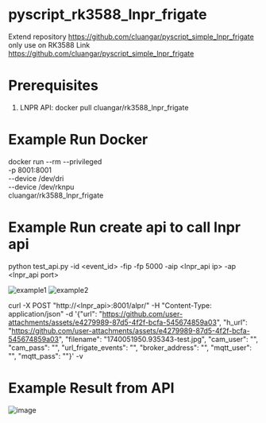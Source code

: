 # pyscript_rk3588_lnpr_frigate
Extend repository https://github.com/cluangar/pyscript_simple_lnpr_frigate only use on RK3588
Link https://github.com/cluangar/pyscript_simple_lnpr_frigate

# Prerequisites
1. LNPR API: docker pull cluangar/rk3588_lnpr_frigate

# Example Run Docker
docker run --rm --privileged \
-p 8001:8001 \
--device /dev/dri \
--device /dev/rknpu \
cluangar/rk3588_lnpr_frigate

# Example Run create api to call lnpr api
python test_api.py -id <event_id> -fip <frigate ip> -fp 5000 -aip <lnpr_api ip> -ap <lnpr_api port>

![example1](https://github.com/user-attachments/assets/e4279989-87d5-4f2f-bcfa-545674859a03)
![example2](https://github.com/user-attachments/assets/194511bb-db35-432f-98f6-d962038f1d6d)

curl -X POST "http://<lnpr_api>:8001/alpr/" -H "Content-Type: application/json" -d '{"url": "https://github.com/user-attachments/assets/e4279989-87d5-4f2f-bcfa-545674859a03", "h_url": "https://github.com/user-attachments/assets/e4279989-87d5-4f2f-bcfa-545674859a03", "filename": "1740051950.935343-test.jpg", "cam_user": "", "cam_pass": "", "url_frigate_events": "", "broker_address": "", "mqtt_user": "", "mqtt_pass": ""}' -v

# Example Result from API
![image](https://github.com/user-attachments/assets/57b1cb34-38c2-4341-b54f-4dbf8283d155)
